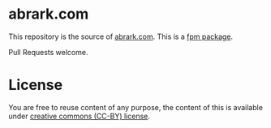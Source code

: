 # abrark.com


This repository is the source of [abrark.com](https://abrark.com). This is a 
[fpm package](https://fpm.dev).

Pull Requests welcome.

# License

You are free to reuse content of any purpose, the content of this is available
under [creative commons (CC-BY) license](https://creativecommons.org/licenses/by/4.0/).
